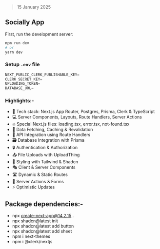 > 15 January 2025

## Socially App

First, run the development server:

```bash
npm run dev
# or
yarn dev
```

### Setup `.env` file

```js
NEXT_PUBLIC_CLERK_PUBLISHABLE_KEY=
CLERK_SECRET_KEY=
UPLOADING_TOKEN=
DATABASE_URL=
```

### Highlights:-

- 🚀 Tech stack: Next.js App Router, Postgres, Prisma, Clerk & TypeScript
- 💻 Server Components, Layouts, Route Handlers, Server Actions
- 🔥 Special Next.js files: loading.tsx, error.tsx, not-found.tsx
- 🔄 Data Fetching, Caching & Revalidation
- 📡 API Integration using Route Handlers
- 🗃️ Database Integration with Prisma
- 🔒 Authentication & Authorization
- 📤 File Uploads with UploadThing
- 🎨 Styling with Tailwind & Shadcn
- 🎭 Client & Server Components
- 🛣️ Dynamic & Static Routes
- 🚀 Server Actions & Forms
- ⚡ Optimistic Updates

## Package dependencies:-

- npx create-next-app@14.2.15 .
- npx shadcn@latest init
- npx shadcn@latest add button
- npx shadcn@latest add sheet
- npm i next-themes
- npm i @clerk/nextjs
